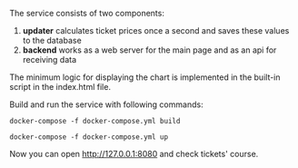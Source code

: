The service consists of two components:
1. **updater** calculates ticket prices once a second and saves these values to the database
2. **backend** works as a web server for the main page and as an api for receiving data

The minimum logic for displaying the chart is implemented in the built-in script in the index.html file.

Build and run the service with following commands:

`docker-compose -f docker-compose.yml build`

`docker-compose -f docker-compose.yml up`

Now you can open http://127.0.0.1:8080 and check tickets' course.
